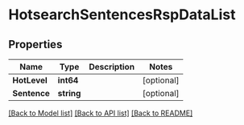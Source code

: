 # HotsearchSentencesRspDataList

## Properties

Name | Type | Description | Notes
------------ | ------------- | ------------- | -------------
**HotLevel** | **int64** |  | [optional] 
**Sentence** | **string** |  | [optional] 

[[Back to Model list]](../README.md#documentation-for-models) [[Back to API list]](../README.md#documentation-for-api-endpoints) [[Back to README]](../README.md)


